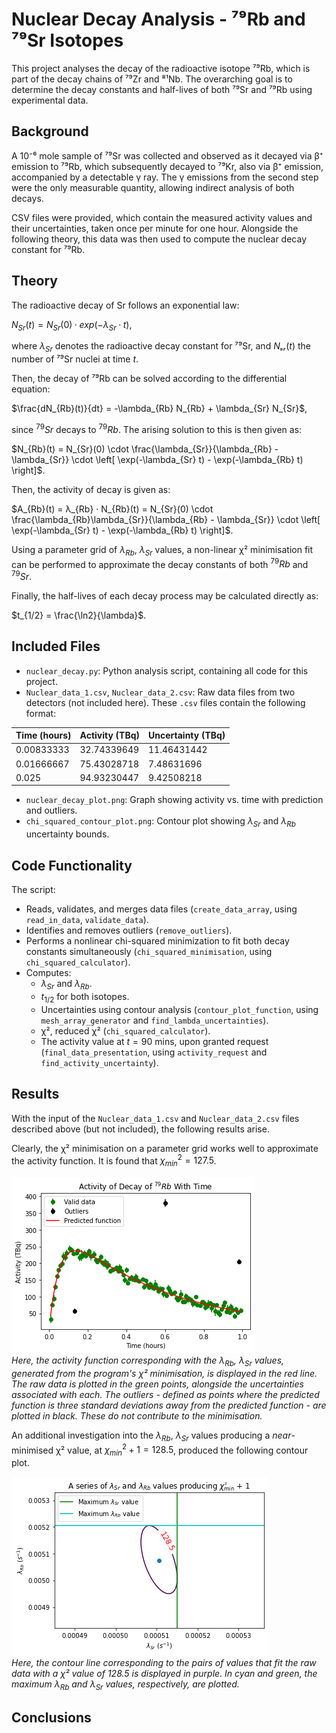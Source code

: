 
# Nuclear Decay Analysis - ⁷⁹Rb and ⁷⁹Sr Isotopes

This project analyses the decay of the radioactive isotope ⁷⁹Rb, which is part of the decay chains of ⁷⁹Zr and ⁸¹Nb. The overarching goal is to determine the decay constants and half-lives of both ⁷⁹Sr and ⁷⁹Rb using experimental data.

## Background

A 10⁻⁶ mole sample of ⁷⁹Sr was collected and observed as it decayed via β⁺ emission to ⁷⁹Rb, which subsequently decayed to ⁷⁹Kr, also via β⁺ emission, accompanied by a detectable γ ray. The γ emissions from the second step were the only measurable quantity, allowing indirect analysis of both decays.

CSV files were provided, which contain the measured activity values and their uncertainties, taken once per minute for one hour. Alongside the following theory, this data was then used to compute the nuclear decay constant for ⁷⁹Rb. 

## Theory

The radioactive decay of Sr follows an exponential law:

$N_{Sr}(t) = N_{Sr}(0) · exp(−λ_{Sr}·t)$,

where $λ_{Sr}$ denotes the radioactive decay constant for ⁷⁹Sr, and $Nₛᵣ(t)$ the number of ⁷⁹Sr nuclei at time $t$. 

Then, the decay of ⁷⁹Rb can be solved according to the differential equation:

$\frac{dN_{Rb}(t)}{dt} = -\lambda_{Rb} N_{Rb} + \lambda_{Sr} N_{Sr}$,

since $^{79}Sr$ decays to $^{79}Rb$. The arising solution to this is then given as: 

$N_{Rb}(t) = N_{Sr}(0) \cdot \frac{\lambda_{Sr}}{\lambda_{Rb} - \lambda_{Sr}} \cdot \left[ \exp(-\lambda_{Sr} t) - \exp(-\lambda_{Rb} t) \right]$.

Then, the activity of decay is given as: 

$A_{Rb}(t) = λ_{Rb} · N_{Rb}(t) = N_{Sr}(0) \cdot \frac{\lambda_{Rb}\lambda_{Sr}}{\lambda_{Rb} - \lambda_{Sr}} \cdot \left[ \exp(-\lambda_{Sr} t) - \exp(-\lambda_{Rb} t) \right]$.

Using a parameter grid of $\lambda_{Rb}$, $\lambda_{Sr}$ values, a non-linear χ² minimisation fit can be performed to approximate the decay constants of both $^{79}Rb$ and $^{79}Sr$.

Finally, the half-lives of each decay process may be calculated directly as: 

$t_{1/2} = \frac{\ln2}{\lambda}$.

## Included Files

- `nuclear_decay.py`: Python analysis script, containing all code for this project.
- `Nuclear_data_1.csv`, `Nuclear_data_2.csv`: Raw data files from two detectors (not included here). These `.csv` files contain the following format: 

| Time (hours) | Activity (TBq) | Uncertainty (TBq) |
|--------------|----------------|-------------------|
| 0.00833333        | 32.74339649         | 11.46431442           |
| 0.01666667        | 75.43028718          | 7.48631696             |
| 0.025        | 94.93230447          | 9.42508218             |

- `nuclear_decay_plot.png`: Graph showing activity vs. time with prediction and outliers.
- `chi_squared_contour_plot.png`: Contour plot showing $λ_{Sr}$ and $λ_{Rb}$ uncertainty bounds.

## Code Functionality

The script:

- Reads, validates, and merges data files (`create_data_array`, using `read_in_data`, `validate_data`).
- Identifies and removes outliers (`remove_outliers`).
- Performs a nonlinear chi-squared minimization to fit both decay constants simultaneously (`chi_squared_minimisation`, using `chi_squared_calculator`).
- Computes:
  - $λ_{Sr}$ and $λ_{Rb}$.
  - $t_{1/2}$ for both isotopes.
  - Uncertainties using contour analysis (`contour_plot_function`, using `mesh_array_generator` and `find_lambda_uncertainties`).
  - χ², reduced χ² (`chi_squared_calculator`).
  - The activity value at $t = 90$ mins, upon granted request (`final_data_presentation`, using `activity_request` and `find_activity_uncertainty`).

## Results

With the input of the `Nuclear_data_1.csv` and `Nuclear_data_2.csv` files described above (but not included), the following results arise.

Clearly, the χ² minimisation on a parameter grid works well to approximate the activity function. It is found that $\chi_{min}^2 = 127.5$.

![Activity vs Time](assets/nuclear_decay_plot.png) \
*Here, the activity function corresponding with the $λ_{Rb}$, $λ_{Sr}$ values, generated from the program's χ² minimisation, is displayed in the red line. The raw data is plotted in the green points, alongside the uncertainties associated with each. The outliers - defined as points where the predicted function is three standard deviations away from the predicted function - are plotted in black. These do not contribute to the minimisation.*

An additional investigation into the $λ_{Rb}$, $λ_{Sr}$ values producing a *near*-minimised χ² value, at $\chi_{min}^2 + 1 = 128.5$, produced the following contour plot.

![$\chi^2$ Contour Plot](assets/chi_squared_contour_plot.png) \
*Here, the contour line corresponding to the pairs of values that fit the raw data with a χ² value of $128.5$ is displayed in purple. In cyan and green, the maximum $λ_{Rb}$ and $λ_{Sr}$ values, respectively, are plotted.*

## Conclusions






